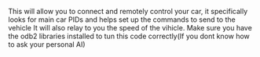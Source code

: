 This will allow you to connect and remotely control your car, it specifically looks for main car PIDs and helps set up the commands to send to the vehicle
It will also relay to you the speed of the vihicle. Make sure you have the odb2 libraries installed to tun this code correctly(If you dont know how to ask your personal AI)

